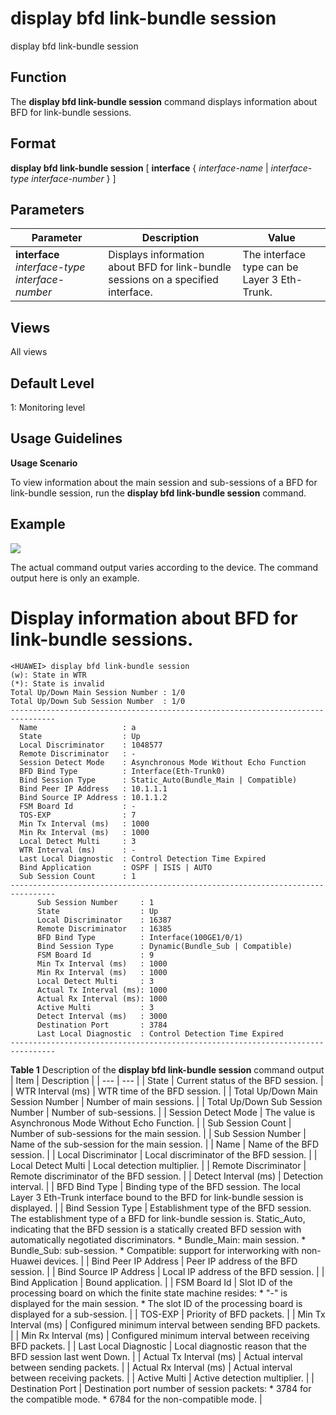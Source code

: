 display bfd link-bundle session
===============================

display bfd link-bundle session

Function
--------



The **display bfd link-bundle session** command displays information about BFD for link-bundle sessions.




Format
------

**display bfd link-bundle session** [ **interface** { *interface-name* | *interface-type* *interface-number* } ]


Parameters
----------

| Parameter | Description | Value |
| --- | --- | --- |
| **interface** *interface-type* *interface-number* | Displays information about BFD for link-bundle sessions on a specified interface. | The interface type can be Layer 3 Eth-Trunk. |



Views
-----

All views


Default Level
-------------

1: Monitoring level


Usage Guidelines
----------------

**Usage Scenario**



To view information about the main session and sub-sessions of a BFD for link-bundle session, run the **display bfd link-bundle session** command.




Example
-------

![](../public_sys-resources/note_3.0-en-us.png) 

The actual command output varies according to the device. The command output here is only an example.


# Display information about BFD for link-bundle sessions.
```
<HUAWEI> display bfd link-bundle session
(w): State in WTR
(*): State is invalid
Total Up/Down Main Session Number : 1/0
Total Up/Down Sub Session Number  : 1/0
--------------------------------------------------------------------------------
  Name                   : a
  State                  : Up
  Local Discriminator    : 1048577
  Remote Discriminator   : -
  Session Detect Mode    : Asynchronous Mode Without Echo Function
  BFD Bind Type          : Interface(Eth-Trunk0) 
  Bind Session Type      : Static_Auto(Bundle_Main | Compatible)
  Bind Peer IP Address   : 10.1.1.1
  Bind Source IP Address : 10.1.1.2
  FSM Board Id           : -
  TOS-EXP                : 7
  Min Tx Interval (ms)   : 1000
  Min Rx Interval (ms)   : 1000
  Local Detect Multi     : 3
  WTR Interval (ms)      : - 
  Last Local Diagnostic  : Control Detection Time Expired
  Bind Application       : OSPF | ISIS | AUTO
  Sub Session Count      : 1
--------------------------------------------------------------------------------
      Sub Session Number     : 1
      State                  : Up
      Local Discriminator    : 16387
      Remote Discriminator   : 16385
      BFD Bind Type          : Interface(100GE1/0/1) 
      Bind Session Type      : Dynamic(Bundle_Sub | Compatible)
      FSM Board Id           : 9
      Min Tx Interval (ms)   : 1000
      Min Rx Interval (ms)   : 1000
      Local Detect Multi     : 3
      Actual Tx Interval (ms): 1000
      Actual Rx Interval (ms): 1000
      Active Multi           : 3 
      Detect Interval (ms)   : 3000
      Destination Port       : 3784
      Last Local Diagnostic  : Control Detection Time Expired
--------------------------------------------------------------------------------

```

**Table 1** Description of the **display bfd link-bundle session** command output
| Item | Description |
| --- | --- |
| State | Current status of the BFD session. |
| WTR Interval (ms) | WTR time of the BFD session. |
| Total Up/Down Main Session Number | Number of main sessions. |
| Total Up/Down Sub Session Number | Number of sub-sessions. |
| Session Detect Mode | The value is Asynchronous Mode Without Echo Function. |
| Sub Session Count | Number of sub-sessions for the main session. |
| Sub Session Number | Name of the sub-session for the main session. |
| Name | Name of the BFD session. |
| Local Discriminator | Local discriminator of the BFD session. |
| Local Detect Multi | Local detection multiplier. |
| Remote Discriminator | Remote discriminator of the BFD session. |
| Detect Interval (ms) | Detection interval. |
| BFD Bind Type | Binding type of the BFD session. The local Layer 3 Eth-Trunk interface bound to the BFD for link-bundle session is displayed. |
| Bind Session Type | Establishment type of the BFD session. The establishment type of a BFD for link-bundle session is. Static\_Auto, indicating that the BFD session is a statically created BFD session with automatically negotiated discriminators.   * Bundle\_Main: main session. * Bundle\_Sub: sub-session. * Compatible: support for interworking with non-Huawei devices. |
| Bind Peer IP Address | Peer IP address of the BFD session. |
| Bind Source IP Address | Local IP address of the BFD session. |
| Bind Application | Bound application. |
| FSM Board Id | Slot ID of the processing board on which the finite state machine resides:   * "-" is displayed for the main session. * The slot ID of the processing board is displayed for a sub-session. |
| TOS-EXP | Priority of BFD packets. |
| Min Tx Interval (ms) | Configured minimum interval between sending BFD packets. |
| Min Rx Interval (ms) | Configured minimum interval between receiving BFD packets. |
| Last Local Diagnostic | Local diagnostic reason that the BFD session last went Down. |
| Actual Tx Interval (ms) | Actual interval between sending packets. |
| Actual Rx Interval (ms) | Actual interval between receiving packets. |
| Active Multi | Active detection multiplier. |
| Destination Port | Destination port number of session packets:   * 3784 for the compatible mode. * 6784 for the non-compatible mode. |